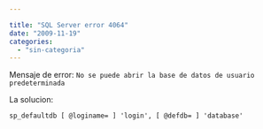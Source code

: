 ```yaml
---

title: "SQL Server error 4064"
date: "2009-11-19"
categories: 
  - "sin-categoria"
---
```


Mensaje de error: `No se puede abrir la base de datos de usuario predeterminada`

La solucion:

`sp_defaultdb [ @loginame= ] 'login', [ @defdb= ] 'database'`
